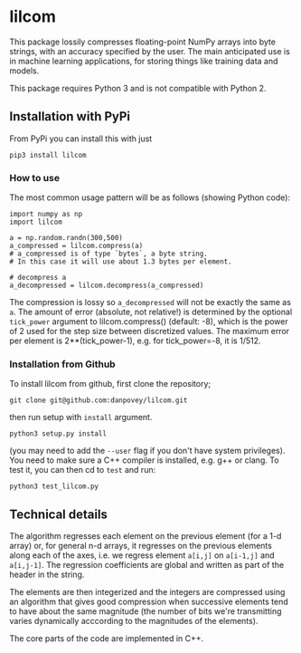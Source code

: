 # lilcom


This package lossily compresses floating-point NumPy arrays
into byte strings, with an accuracy specified by the user.
The main anticipated use is in machine learning applications, for
storing things like training data and models.

This package requires Python 3 and is not compatible with Python 2.

## Installation with PyPi

From PyPi you can install this with just
```
pip3 install lilcom
```

### How to use

The most common usage pattern will be as follows (showing Python code):
```
import numpy as np
import lilcom

a = np.random.randn(300,500)
a_compressed = lilcom.compress(a)
# a_compressed is of type `bytes`, a byte string.
# In this case it will use about 1.3 bytes per element.

# decompress a
a_decompressed = lilcom.decompress(a_compressed)
```
The compression is lossy so `a_decompressed` will not be exactly the same
as `a`.  The amount of error (absolute, not relative!)  is determined by the
optional `tick_power` argument to lilcom.compress() (default: -8), which is the
power of 2 used for the step size between discretized values.  The maximum error
per element is 2**(tick_power-1), e.g.  for tick_power=-8, it is 1/512.



### Installation from Github

To install lilcom from github, first clone the repository;
```
git clone git@github.com:danpovey/lilcom.git
```
then run setup with `install` argument.
```
python3 setup.py install
```
(you may need to add the `--user` flag if you don't have system privileges).
You need to make sure a C++ compiler is installed, e.g. g++ or clang.
To test it, you can then cd to `test` and run:

```
python3 test_lilcom.py
```


## Technical details

The algorithm regresses each element on the previous element (for a 1-d array)
or, for general n-d arrays, it regresses on the previous elements along each of
the axes, i.e.  we regress element `a[i,j]` on `a[i-1,j]` and `a[i,j-1]`.  The
regression coefficients are global and written as part of the header in the
string.

The elements are then integerized and the integers are compressed using
an algorithm that gives good compression when successive elements tend to
have about the same magnitude (the number of bits we're transmitting
varies dynamically acccording to the magnitudes of the elements).

The core parts of the code are implemented in C++.


